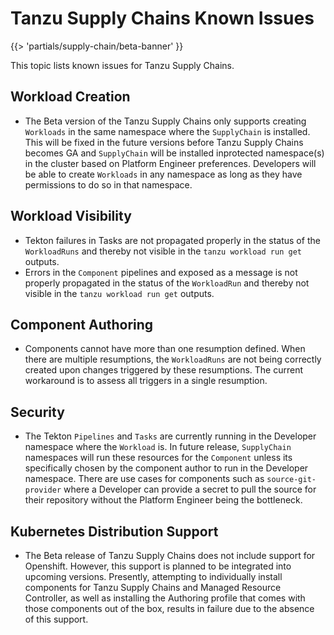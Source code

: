 # Tanzu Supply Chains Known Issues

{{> 'partials/supply-chain/beta-banner' }}

This topic lists known issues for Tanzu Supply Chains.

## Workload Creation

* The Beta version of the Tanzu Supply Chains only supports creating `Workloads` in the same namespace where the `SupplyChain` is installed. This will be fixed in the future versions before Tanzu Supply Chains becomes GA and `SupplyChain` will be installed inprotected namespace(s) in the cluster based on Platform Engineer preferences. Developers will be able to create `Workloads` in any namespace as long as they have permissions to do so in that namespace.

## Workload Visibility

* Tekton failures in Tasks are not propagated properly in the status of the `WorkloadRuns` and thereby not visible in the `tanzu workload run get` outputs.
* Errors in the `Component` pipelines and exposed as a message is not properly propagated in the status of the `WorkloadRun` and thereby not visible in the `tanzu workload run get` outputs.

## Component Authoring

* Components cannot have more than one resumption defined. When there are multiple resumptions, the `WorkloadRuns` are not being correctly created upon changes triggered by these resumptions. The current workaround is to assess all triggers in a single resumption.

## Security

* The Tekton `Pipelines` and `Tasks` are currently running in the Developer namespace where the `Workload` is. In future release, `SupplyChain` namespaces will run these resources for the `Component` unless its specifically chosen by the component author to run in the Developer namespace. There are use cases for components such as `source-git-provider` where a Developer can provide a secret to pull the source for their repository without the Platform Engineer being the bottleneck.

## Kubernetes Distribution Support

* The Beta release of Tanzu Supply Chains does not include support for Openshift. However, this support is planned to be integrated into upcoming versions. Presently, attempting to individually install components for Tanzu Supply Chains and Managed Resource Controller, as well as installing the Authoring profile that comes with those components out of the box, results in failure due to the absence of this support.
